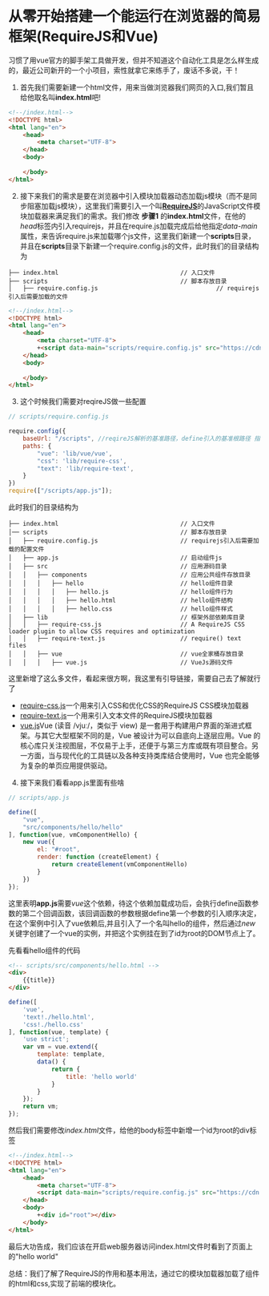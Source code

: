 # 从零开始搭建一个能运行在浏览器的简易框架(RequireJS和Vue)

习惯了用vue官方的脚手架工具做开发，但并不知道这个自动化工具是怎么样生成的，最近公司新开的一个小项目，索性就拿它来练手了，废话不多说，干！

1. 首先我们需要新建一个html文件，用来当做浏览器我们网页的入口,我们暂且给他取名叫**index.html**吧!


``` html
<!--/index.html-->
<!DOCTYPE html>
<html lang="en">
    <head>
        <meta charset="UTF-8">
    </head>
    <body>
        
    </body>
</html>
```

2. 接下来我们的需求是要在浏览器中引入模块加载器动态加载js模块（而不是同步阻塞加载js模块），这里我们需要引入一个叫[**RequireJS**](https://requirejs.org/)的JavaScript文件模块加载器来满足我们的需求。我们修改 **步骤1** 的**index.html**文件，在他的*head*标签内引入requirejs，并且在require.js加载完成后给他指定*data-main*属性，来告诉require.js来加载哪个js文件，这里我们新建一个**scripts**目录，并且在**scripts**目录下新建一个require.config.js的文件，此时我们的目录结构为

```
├── index.html                                  // 入口文件
├── scripts                                     // 脚本存放目录
│   ├── require.config.js                                 // requirejs引入后需要加载的文件
```

``` html
<!--/index.html-->
<!DOCTYPE html>
<html lang="en">
    <head>
        <meta charset="UTF-8">
        +<script data-main="scripts/require.config.js" src="https://cdn.bootcss.com/require.js/2.3.6/require.js"></script>
    </head>
    <body>
        
    </body>
</html>
```

3. 这个时候我们需要对reqireJS做一些配置

```javascript
// scripts/require.config.js

require.config({
    baseUrl: "/scripts", //reqireJS解析的基准路径，define引入的基准根路径 指向breakfast_share的下一级
    paths: {
        "vue": 'lib/vue/vue',
        "css": 'lib/require-css',
        "text": 'lib/require-text',
    }
})
require(["/scripts/app.js"]);
```

此时我们的目录结构为

```
├── index.html                                  // 入口文件
│── scripts                                     // 脚本存放目录
│   ├── require.config.js                       // requirejs引入后需要加载的配置文件
│   ├── app.js                                  // 启动组件js
│   ├── src                                     // 应用源码目录
│   │   ├── components                          // 应用公共组件存放目录
│   │   │   ├── hello                           // hello组件目录
│   │   │   │   ├── hello.js                    // hello组件行为
│   │   │   │   ├── hello.html                  // hello组件结构
│   │   │   │   ├── hello.css                   // hello组件样式
│   ├── lib                                     // 框架外部依赖库目录
│   │   ├── require-css.js                      // A RequireJS CSS loader plugin to allow CSS requires and optimization
│   │   ├── require-text.js                     // require() text files
│   │   ├── vue                                 // vue全家桶存放目录
│   │   │   ├── vue.js                          // VueJs源码文件
```

这里新增了这么多文件，看起来很方啊，我这里有引导链接，需要自己去了解就行了
- [require-css.js](https://github.com/guybedford/require-css)一个用来引入CSS和优化CSS的RequireJS CSS模块加载器
- [require-text.js](https://www.npmjs.com/package/require-text)一个用来引入文本文件的RequireJS模块加载器
- [vue.js](https://cn.vuejs.org/)Vue (读音 /vjuː/，类似于 view) 是一套用于构建用户界面的渐进式框架。与其它大型框架不同的是，Vue 被设计为可以自底向上逐层应用。Vue 的核心库只关注视图层，不仅易于上手，还便于与第三方库或既有项目整合。另一方面，当与现代化的工具链以及各种支持类库结合使用时，Vue 也完全能够为复杂的单页应用提供驱动。

4. 接下来我们看看app.js里面有些啥

```javascript
// scripts/app.js

define([
    "vue",
    "src/components/hello/hello"
], function(vue, vmComponentHello) {
    new vue({
        el: "#root",
        render: function (createElement) {
            return createElement(vmComponentHello)
        }
    })
});
```

这里表明**app.js**需要*vue*这个依赖，待这个依赖加载成功后，会执行define函数参数的第二个回调函数，该回调函数的参数根据define第一个参数的引入顺序决定，在这个案例中引入了vue依赖后,并且引入了一个名叫hello的组件，然后通过*new*关键字创建了一个vue的实例，并把这个实例挂在到了id为root的DOM节点上了。

先看看hello组件的代码
``` html
<!-- scripts/src/components/hello.html -->
<div>
    {{title}}
</div>
```

``` javascript
define([
    'vue',
    'text!./hello.html',
    'css!./hello.css'
], function(vue, template) {
    'use strict';
    var vm = vue.extend({
        template: template,
        data() {
            return {
                title: 'hello world'
            }
        }
    });
    return vm;
});
```

然后我们需要修改*index.html*文件，给他的body标签中新增一个id为root的div标签

``` html
<!--/index.html-->
<!DOCTYPE html>
<html lang="en">
    <head>
        <meta charset="UTF-8">
        <script data-main="scripts/require.config.js" src="https://cdn.bootcss.com/require.js/2.3.6/require.js"></script>
    </head>
    <body>
        +<div id="root"></div>
    </body>
</html>
```

最后大功告成，我们应该在开启web服务器访问index.html文件时看到了页面上的"hello world"

总结：我们了解了RequireJS的作用和基本用法，通过它的模块加载器加载了组件的html和css,实现了前端的模块化。


